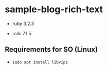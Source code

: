 # sample-blog-rich-text

* ruby 3.2.3

* rails 7.1.5

## Requirements for SO (Linux)
* `sudo apt install libvips`
